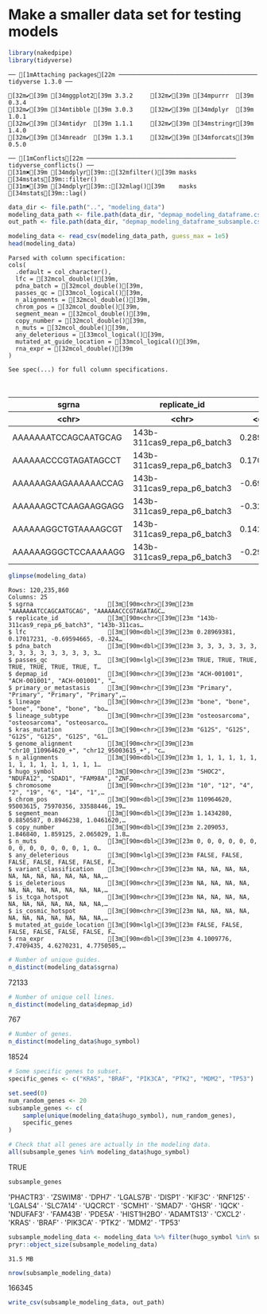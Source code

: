 # Make a smaller data set for testing models


```R
library(nakedpipe)
library(tidyverse)
```

    ── [1mAttaching packages[22m ─────────────────────────────────────── tidyverse 1.3.0 ──
    
    [32m✔[39m [34mggplot2[39m 3.3.2     [32m✔[39m [34mpurrr  [39m 0.3.4
    [32m✔[39m [34mtibble [39m 3.0.3     [32m✔[39m [34mdplyr  [39m 1.0.1
    [32m✔[39m [34mtidyr  [39m 1.1.1     [32m✔[39m [34mstringr[39m 1.4.0
    [32m✔[39m [34mreadr  [39m 1.3.1     [32m✔[39m [34mforcats[39m 0.5.0
    
    ── [1mConflicts[22m ────────────────────────────────────────── tidyverse_conflicts() ──
    [31m✖[39m [34mdplyr[39m::[32mfilter()[39m masks [34mstats[39m::filter()
    [31m✖[39m [34mdplyr[39m::[32mlag()[39m    masks [34mstats[39m::lag()
    



```R
data_dir <- file.path("..", "modeling_data")
modeling_data_path <- file.path(data_dir, "depmap_modeling_dataframe.csv")
out_path <- file.path(data_dir, "depmap_modeling_dataframe_subsample.csv")
```


```R
modeling_data <- read_csv(modeling_data_path, guess_max = 1e5)
head(modeling_data)
```

    Parsed with column specification:
    cols(
      .default = col_character(),
      lfc = [32mcol_double()[39m,
      pdna_batch = [32mcol_double()[39m,
      passes_qc = [33mcol_logical()[39m,
      n_alignments = [32mcol_double()[39m,
      chrom_pos = [32mcol_double()[39m,
      segment_mean = [32mcol_double()[39m,
      copy_number = [32mcol_double()[39m,
      n_muts = [32mcol_double()[39m,
      any_deleterious = [33mcol_logical()[39m,
      mutated_at_guide_location = [33mcol_logical()[39m,
      rna_expr = [32mcol_double()[39m
    )
    
    See spec(...) for full column specifications.
    



<table>
<caption>A tibble: 6 × 25</caption>
<thead>
	<tr><th scope=col>sgrna</th><th scope=col>replicate_id</th><th scope=col>lfc</th><th scope=col>pdna_batch</th><th scope=col>passes_qc</th><th scope=col>depmap_id</th><th scope=col>primary_or_metastasis</th><th scope=col>lineage</th><th scope=col>lineage_subtype</th><th scope=col>kras_mutation</th><th scope=col>⋯</th><th scope=col>segment_mean</th><th scope=col>copy_number</th><th scope=col>n_muts</th><th scope=col>any_deleterious</th><th scope=col>variant_classification</th><th scope=col>is_deleterious</th><th scope=col>is_tcga_hotspot</th><th scope=col>is_cosmic_hotspot</th><th scope=col>mutated_at_guide_location</th><th scope=col>rna_expr</th></tr>
	<tr><th scope=col>&lt;chr&gt;</th><th scope=col>&lt;chr&gt;</th><th scope=col>&lt;dbl&gt;</th><th scope=col>&lt;dbl&gt;</th><th scope=col>&lt;lgl&gt;</th><th scope=col>&lt;chr&gt;</th><th scope=col>&lt;chr&gt;</th><th scope=col>&lt;chr&gt;</th><th scope=col>&lt;chr&gt;</th><th scope=col>&lt;chr&gt;</th><th scope=col>⋯</th><th scope=col>&lt;dbl&gt;</th><th scope=col>&lt;dbl&gt;</th><th scope=col>&lt;dbl&gt;</th><th scope=col>&lt;lgl&gt;</th><th scope=col>&lt;chr&gt;</th><th scope=col>&lt;chr&gt;</th><th scope=col>&lt;chr&gt;</th><th scope=col>&lt;chr&gt;</th><th scope=col>&lt;lgl&gt;</th><th scope=col>&lt;dbl&gt;</th></tr>
</thead>
<tbody>
	<tr><td>AAAAAAATCCAGCAATGCAG</td><td>143b-311cas9_repa_p6_batch3</td><td> 0.2896938</td><td>3</td><td>TRUE</td><td>ACH-001001</td><td>Primary</td><td>bone</td><td>osteosarcoma</td><td>G12S</td><td>⋯</td><td>1.1434280</td><td>2.209053</td><td>0</td><td>FALSE</td><td>NA</td><td>NA</td><td>NA</td><td>NA</td><td>FALSE</td><td>4.1009776</td></tr>
	<tr><td>AAAAAACCCGTAGATAGCCT</td><td>143b-311cas9_repa_p6_batch3</td><td> 0.1701723</td><td>3</td><td>TRUE</td><td>ACH-001001</td><td>Primary</td><td>bone</td><td>osteosarcoma</td><td>G12S</td><td>⋯</td><td>0.8850587</td><td>1.846840</td><td>0</td><td>FALSE</td><td>NA</td><td>NA</td><td>NA</td><td>NA</td><td>FALSE</td><td>7.4709435</td></tr>
	<tr><td>AAAAAAGAAGAAAAAACCAG</td><td>143b-311cas9_repa_p6_batch3</td><td>-0.6959467</td><td>3</td><td>TRUE</td><td>ACH-001001</td><td>Primary</td><td>bone</td><td>osteosarcoma</td><td>G12S</td><td>⋯</td><td>0.8946238</td><td>1.859125</td><td>0</td><td>FALSE</td><td>NA</td><td>NA</td><td>NA</td><td>NA</td><td>FALSE</td><td>4.6270231</td></tr>
	<tr><td>AAAAAAGCTCAAGAAGGAGG</td><td>143b-311cas9_repa_p6_batch3</td><td>-0.3249354</td><td>3</td><td>TRUE</td><td>ACH-001001</td><td>Primary</td><td>bone</td><td>osteosarcoma</td><td>G12S</td><td>⋯</td><td>1.0461620</td><td>2.065029</td><td>0</td><td>FALSE</td><td>NA</td><td>NA</td><td>NA</td><td>NA</td><td>FALSE</td><td>4.7750505</td></tr>
	<tr><td>AAAAAAGGCTGTAAAAGCGT</td><td>143b-311cas9_repa_p6_batch3</td><td> 0.1428739</td><td>3</td><td>TRUE</td><td>ACH-001001</td><td>Primary</td><td>bone</td><td>osteosarcoma</td><td>G12S</td><td>⋯</td><td>0.8744568</td><td>1.833318</td><td>0</td><td>FALSE</td><td>NA</td><td>NA</td><td>NA</td><td>NA</td><td>FALSE</td><td>0.2265085</td></tr>
	<tr><td>AAAAAAGGGCTCCAAAAAGG</td><td>143b-311cas9_repa_p6_batch3</td><td>-0.2998787</td><td>3</td><td>TRUE</td><td>ACH-001001</td><td>Primary</td><td>bone</td><td>osteosarcoma</td><td>G12S</td><td>⋯</td><td>1.0855960</td><td>2.122252</td><td>0</td><td>FALSE</td><td>NA</td><td>NA</td><td>NA</td><td>NA</td><td>FALSE</td><td>0.3785116</td></tr>
</tbody>
</table>




```R
glimpse(modeling_data)
```

    Rows: 120,235,860
    Columns: 25
    $ sgrna                     [3m[90m<chr>[39m[23m "AAAAAAATCCAGCAATGCAG", "AAAAAACCCGTAGATAGC…
    $ replicate_id              [3m[90m<chr>[39m[23m "143b-311cas9_repa_p6_batch3", "143b-311cas…
    $ lfc                       [3m[90m<dbl>[39m[23m 0.28969381, 0.17017231, -0.69594665, -0.324…
    $ pdna_batch                [3m[90m<dbl>[39m[23m 3, 3, 3, 3, 3, 3, 3, 3, 3, 3, 3, 3, 3, 3, 3…
    $ passes_qc                 [3m[90m<lgl>[39m[23m TRUE, TRUE, TRUE, TRUE, TRUE, TRUE, TRUE, T…
    $ depmap_id                 [3m[90m<chr>[39m[23m "ACH-001001", "ACH-001001", "ACH-001001", "…
    $ primary_or_metastasis     [3m[90m<chr>[39m[23m "Primary", "Primary", "Primary", "Primary",…
    $ lineage                   [3m[90m<chr>[39m[23m "bone", "bone", "bone", "bone", "bone", "bo…
    $ lineage_subtype           [3m[90m<chr>[39m[23m "osteosarcoma", "osteosarcoma", "osteosarco…
    $ kras_mutation             [3m[90m<chr>[39m[23m "G12S", "G12S", "G12S", "G12S", "G12S", "G1…
    $ genome_alignment          [3m[90m<chr>[39m[23m "chr10_110964620_+", "chr12_95003615_+", "c…
    $ n_alignments              [3m[90m<dbl>[39m[23m 1, 1, 1, 1, 1, 1, 1, 1, 1, 1, 1, 1, 1, 1, 1…
    $ hugo_symbol               [3m[90m<chr>[39m[23m "SHOC2", "NDUFA12", "SDAD1", "FAM98A", "ZNF…
    $ chromosome                [3m[90m<chr>[39m[23m "10", "12", "4", "2", "19", "6", "14", "1",…
    $ chrom_pos                 [3m[90m<dbl>[39m[23m 110964620, 95003615, 75970356, 33588446, 19…
    $ segment_mean              [3m[90m<dbl>[39m[23m 1.1434280, 0.8850587, 0.8946238, 1.0461620,…
    $ copy_number               [3m[90m<dbl>[39m[23m 2.209053, 1.846840, 1.859125, 2.065029, 1.8…
    $ n_muts                    [3m[90m<dbl>[39m[23m 0, 0, 0, 0, 0, 0, 0, 0, 0, 0, 0, 0, 0, 1, 0…
    $ any_deleterious           [3m[90m<lgl>[39m[23m FALSE, FALSE, FALSE, FALSE, FALSE, FALSE, F…
    $ variant_classification    [3m[90m<chr>[39m[23m NA, NA, NA, NA, NA, NA, NA, NA, NA, NA, NA,…
    $ is_deleterious            [3m[90m<chr>[39m[23m NA, NA, NA, NA, NA, NA, NA, NA, NA, NA, NA,…
    $ is_tcga_hotspot           [3m[90m<chr>[39m[23m NA, NA, NA, NA, NA, NA, NA, NA, NA, NA, NA,…
    $ is_cosmic_hotspot         [3m[90m<chr>[39m[23m NA, NA, NA, NA, NA, NA, NA, NA, NA, NA, NA,…
    $ mutated_at_guide_location [3m[90m<lgl>[39m[23m FALSE, FALSE, FALSE, FALSE, FALSE, FALSE, F…
    $ rna_expr                  [3m[90m<dbl>[39m[23m 4.1009776, 7.4709435, 4.6270231, 4.7750505,…



```R
# Number of unique guides.
n_distinct(modeling_data$sgrna)
```


72133



```R
# Number of unique cell lines.
n_distinct(modeling_data$depmap_id)
```


767



```R
# Number of genes.
n_distinct(modeling_data$hugo_symbol)
```


18524



```R
# Some specific genes to subset.
specific_genes <- c("KRAS", "BRAF", "PIK3CA", "PTK2", "MDM2", "TP53")

set.seed(0)
num_random_genes <- 20
subsample_genes <- c(
    sample(unique(modeling_data$hugo_symbol), num_random_genes),
    specific_genes
)

# Check that all genes are actually in the modeling data.
all(subsample_genes %in% modeling_data$hugo_symbol)
```


TRUE



```R
subsample_genes
```


<style>
.list-inline {list-style: none; margin:0; padding: 0}
.list-inline>li {display: inline-block}
.list-inline>li:not(:last-child)::after {content: "\00b7"; padding: 0 .5ex}
</style>
<ol class=list-inline><li>'PHACTR3'</li><li>'ZSWIM8'</li><li>'DPH7'</li><li>'LGALS7B'</li><li>'DISP1'</li><li>'KIF3C'</li><li>'RNF125'</li><li>'LGALS4'</li><li>'SLC7A14'</li><li>'UQCRC1'</li><li>'SCMH1'</li><li>'SMAD7'</li><li>'GHSR'</li><li>'IQCK'</li><li>'NDUFAF3'</li><li>'FAM43B'</li><li>'PDE5A'</li><li>'HIST1H2BO'</li><li>'ADAMTS13'</li><li>'CXCL2'</li><li>'KRAS'</li><li>'BRAF'</li><li>'PIK3CA'</li><li>'PTK2'</li><li>'MDM2'</li><li>'TP53'</li></ol>




```R
subsample_modeling_data <- modeling_data %>% filter(hugo_symbol %in% subsample_genes)
pryr::object_size(subsample_modeling_data)
```


    31.5 MB



```R
nrow(subsample_modeling_data)
```


166345



```R
write_csv(subsample_modeling_data, out_path)
```


```R

```
